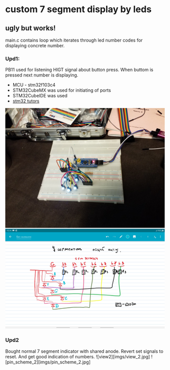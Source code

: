 # custom 7 segment display by leds
## ugly but works!

main.c contains loop which iterates through led number codes for displaying concrete number.

### Upd1:
 PB11 used for listening HIGT signal about button press. When buttom is pressed next number is displaying.

* MCU - stm32f103c4
* STM32CubeMX was used for initiating of ports
* STM32CubeIDE was used
* [stm32 tutors](http://mypractic.ru/urok-1-vvedenie-obshhie-svedeniya-skoree-vpechatleniya-ob-stm32.html)

![view](imgs/view.jpg)
![pins out](imgs/pins_scheme.jpg)

### Upd2
Bought normal 7 segment indicator with shared anode. Revert set signals to reset. And get good indication of numbers.
![view2][imgs/view_2.jpg]
![pin_scheme_2][imgs/pin_scheme_2.jpg]
